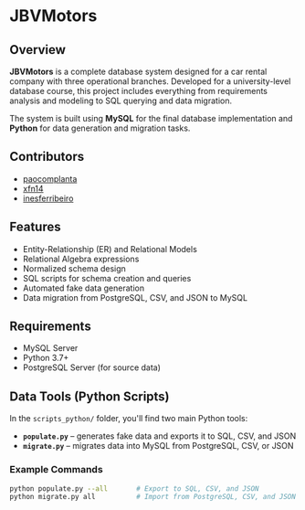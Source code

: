 # JBVMotors

## Overview

**JBVMotors** is a complete database system designed for a car rental company with three operational branches. Developed for a university-level database course, this project includes everything from requirements analysis and modeling to SQL querying and data migration.

The system is built using **MySQL** for the final database implementation and **Python** for data generation and migration tasks.

## Contributors

* [paocomplanta](https://github.com/paocomplanta)
* [xfn14](https://github.com/xfn14)
* [inesferribeiro](https://github.com/inesferribeiro)

## Features

- Entity-Relationship (ER) and Relational Models  
- Relational Algebra expressions  
- Normalized schema design  
- SQL scripts for schema creation and queries  
- Automated fake data generation  
- Data migration from PostgreSQL, CSV, and JSON to MySQL

## Requirements

- MySQL Server  
- Python 3.7+  
- PostgreSQL Server (for source data)

## Data Tools (Python Scripts)

In the `scripts_python/` folder, you'll find two main Python tools:

- **`populate.py`** – generates fake data and exports it to SQL, CSV, and JSON  
- **`migrate.py`** – migrates data into MySQL from PostgreSQL, CSV, or JSON  

### Example Commands

```bash
python populate.py --all       # Export to SQL, CSV, and JSON
python migrate.py all          # Import from PostgreSQL, CSV, and JSON into MySQL
